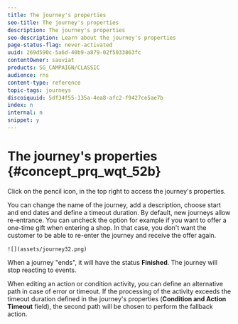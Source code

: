 ```yaml
---
title: The journey's properties
seo-title: The journey's properties
description: The journey's properties
seo-description: Learn about the journey's properties
page-status-flag: never-activated
uuid: 269d590c-5a6d-40b9-a879-02f5033863fc
contentOwner: sauviat
products: SG_CAMPAIGN/CLASSIC
audience: rns
content-type: reference
topic-tags: journeys
discoiquuid: 5df34f55-135a-4ea8-afc2-f9427ce5ae7b
index: n
internal: n
snippet: y
---
```



# The journey's properties {#concept_prq_wqt_52b}

Click on the pencil icon, in the top right to access the journey's properties.

You can change the name of the journey, add a description, choose start and end dates and define a timeout duration. By default, new journeys allow re-entrance. You can uncheck the option for example if you want to offer a one-time gift when entering a shop. In that case, you don't want the customer to be able to re-enter the journey and receive the offer again.

    ![](assets/journey32.png)

When a journey "ends", it will have the status **Finished**. The journey will stop reacting to events. 

When editing an action or condition activity, you can define an alternative path in case of error or timeout. If the processing of the activity exceeds the timeout duration defined in the journey's properties (**Condition and Action Timeout** field), the second path will be chosen to perform the fallback action.

